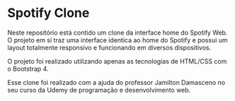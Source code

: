 # Spotify Clone

Neste repositório está contido um clone da interface home do Spotify Web. O projeto em sí traz uma interface identica ao home do Spotify e possui um layout totalmente responsivo e funcionando em diversos dispositivos.

O projeto foi realizado utilizando apenas as tecnologias de HTML/CSS com o Bootstrap 4.

Esse clone foi realizado com a ajuda do professor Jamilton Damasceno no seu curso da Udemy de programação e desenvolvimento web.
